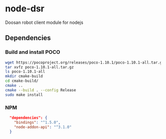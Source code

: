 # node-dsr
Doosan robot client module for nodejs

## Dependencies
### Build and install POCO
```bash
wget https://pocoproject.org/releases/poco-1.10.1/poco-1.10.1-all.tar.gz
tar xvfz poco-1.10.1-all.tar.gz
ls poco-1.10.1-all
mkdir cmake-build
cd cmake-build/
cmake ..
cmake --build . --config Release
sudo make install
```
### NPM
```json
  "dependencies": {
    "bindings": "^1.5.0",
    "node-addon-api": "^3.1.0"
  }
```
